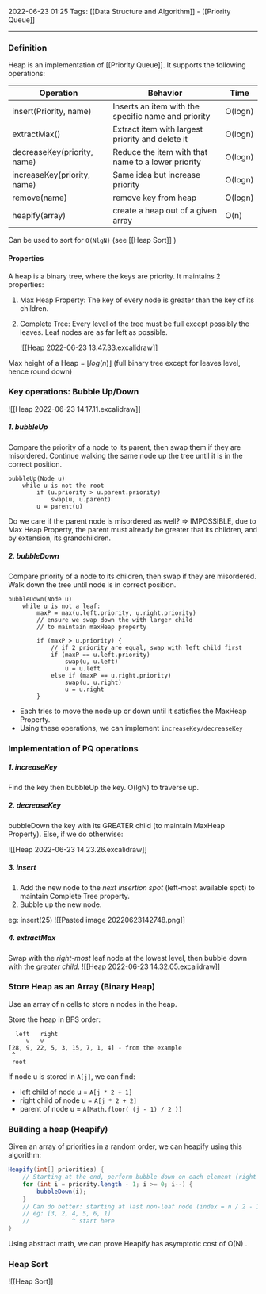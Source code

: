 2022-06-23 01:25
Tags: [[Data Structure and Algorithm]]  - [[Priority Queue]]
- - - 

### Definition
Heap is an implementation of [[Priority Queue]]. It supports the following operations:

| Operation                   | Behavior                                            | Time    |
| --------------------------- | --------------------------------------------------- | ------- |
| insert(Priority, name)      | Inserts an item with the specific name and priority | O(logn) |
| extractMax()                | Extract item with largest priority and delete it    | O(logn) |
| decreaseKey(priority, name) | Reduce the item with that name to a lower priority  | O(logn) |
| increaseKey(priority, name) | Same idea but increase priority                     | O(logn) |
| remove(name)                | remove key from heap                                | O(logn) |
| heapify(array)              | create a heap out of a given array                  | O(n)    | 

Can be used to sort for `O(NlgN)` (see [[Heap Sort]] )

#### Properties
A heap is a binary tree, where the keys are priority. It maintains 2 properties:
1. Max Heap Property: The key of every node is greater than the key of its children.
2. Complete Tree: Every level of the tree must be full except possibly the leaves. Leaf nodes are as far left as possible.

	![[Heap 2022-06-23 13.47.33.excalidraw]]

Max height of a Heap = $\lfloor log(n) \rfloor$ (full binary tree except for leaves level, hence round down)

### Key operations: Bubble Up/Down

![[Heap 2022-06-23 14.17.11.excalidraw]]
##### 1. bubbleUp
Compare the priority of a node to its parent, then swap them if they are misordered. Continue walking the same node up the tree until it is in the correct position.

```pseudo code
bubbleUp(Node u) 
	while u is not the root
		if (u.priority > u.parent.priority) 
			swap(u, u.parent)
		u = parent(u)
```

Do we care if the parent node is misordered as well? 
⇒ IMPOSSIBLE, due to Max Heap Property, the parent must already be greater that its children, and by extension, its grandchildren.

##### 2. bubbleDown
  Compare priority of a node to its children, then swap if they are misordered. Walk down the tree until node is in correct position.

```pseudo
bubbleDown(Node u)
	while u is not a leaf:
		maxP = max(u.left.priority, u.right.priority) 
		// ensure we swap down the with larger child 
		// to maintain maxHeap property 
		
		if (maxP > u.priority) {
			// if 2 priority are equal, swap with left child first
			if (maxP == u.left.priority)
				swap(u, u.left)
				u = u.left
			else if (maxP == u.right.priority)
				swap(u, u.right)
				u = u.right
		}
```


- Each tries to move the node up or down until it satisfies the MaxHeap Property. 
- Using these operations, we can implement `increaseKey/decreaseKey`

### Implementation of PQ operations
##### 1. increaseKey
Find the key then bubbleUp the key. 
O(lgN) to traverse up.

##### 2. decreaseKey
bubbleDown the key with its GREATER child (to maintain MaxHeap Property). Else, if we do otherwise:

![[Heap 2022-06-23 14.23.26.excalidraw]]

##### 3. insert
1. Add the new node to the *next insertion spot* (left-most available spot) to maintain Complete Tree property. 
2. Bubble up the new node. 

eg: insert(25)
![[Pasted image 20220623142748.png]]

##### 4. extractMax
Swap with the *right-most* leaf node at the lowest level, then bubble down with the *greater child*.
![[Heap 2022-06-23 14.32.05.excalidraw]]

### Store Heap as an Array (Binary Heap)
Use an array of n cells to store n nodes in the heap.

Store the heap in BFS order: 

```
  left   right
	 v	 v	
[28, 9, 22, 5, 3, 15, 7, 1, 4] - from the example
 ^ 
 root
```

If node u is stored in `A[j]`, we can find:
+ left child of node u = `A[j * 2 + 1]`
+ right child of node u = `A[j * 2 + 2]`
+ parent of node u =  `A[Math.floor( (j - 1) / 2 )]`
  
### Building a heap (Heapify)
Given an array of priorities in a random order, we can heapify using this algorithm: 

```Java
Heapify(int[] priorities) {
	// Starting at the end, perform bubble down on each element (right to left)
	for (int i = priority.length - 1; i >= 0; i--) {
		bubbleDown(i);
	}
	// Can do better: starting at last non-leaf node (index = n / 2 - 1)
	// eg: [3, 2, 4, 5, 6, 1]
	//            ^ start here
}
```

Using abstract math, we can prove Heapify has asymptotic cost of O(N) .

### Heap Sort

![[Heap Sort]]